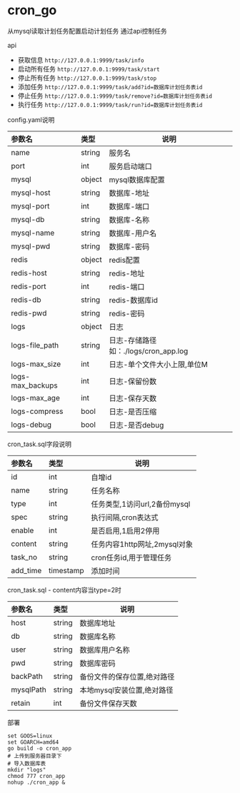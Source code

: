 # cron_go

从mysql读取计划任务配置启动计划任务 通过api控制任务

api

- 获取信息 `http://127.0.0.1:9999/task/info`
- 启动所有任务 `http://127.0.0.1:9999/task/start`
- 停止所有任务 `http://127.0.0.1:9999/task/stop`
- 添加任务 `http://127.0.0.1:9999/task/add?id=数据库计划任务表id`
- 停止任务 `http://127.0.0.1:9999/task/remove?id=数据库计划任务表id`
- 执行任务 `http://127.0.0.1:9999/task/run?id=数据库计划任务表id`

config.yaml说明

|参数名|类型|说明|
|:---- |:----- |----- |
|name |string |服务名 |
|port |int |服务启动端口 |
|mysql |object |mysql数据库配置 |
|mysql-host |string |数据库-地址 |
|mysql-port |int |数据库-端口 |
|mysql-db |string |数据库-名称 |
|mysql-name |string |数据库-用户名 |
|mysql-pwd |string |数据库-密码 |
|redis |object |redis配置 |
|redis-host |string |redis-地址 |
|redis-port |int |redis-端口 |
|redis-db |string |redis-数据库id |
|redis-pwd |string |redis-密码 |
|logs |object |日志 |
|logs-file_path |string |日志-存储路径如：./logs/cron_app.log |
|logs-max_size |int |日志-单个文件大小上限,单位M |
|logs-max_backups |int |日志-保留份数 |
|logs-max_age |int |日志-保存天数 |
|logs-compress |bool |日志-是否压缩 |
|logs-debug |bool |日志-是否debug |

cron_task.sql字段说明

|参数名|类型|说明|
|:---- |:----- |----- |
|id |int |自增id |
|name |string |任务名称 |
|type |int |任务类型,1访问url,2备份mysql |
|spec |string |执行间隔,cron表达式 |
|enable |int |是否启用,1启用2停用 |
|content |string |任务内容1http网址,2mysql对象 |
|task_no |string |cron任务id,用于管理任务 |
|add_time |timestamp |添加时间 |

cron_task.sql - content内容当type=2时

|参数名|类型|说明|
|:---- |:----- |----- |
|host |string |数据库地址 |
|db |string |数据库名称 |
|user |string |数据库用户名称 |
|pwd |string |数据库密码 |
|backPath |string |备份文件的保存位置,绝对路径 |
|mysqlPath |string |本地mysql安装位置,绝对路径 |
|retain |int |备份文件保存天数 |

部署

```shell
set GOOS=linux
set GOARCH=amd64
go build -o cron_app
# 上传到服务器目录下
# 导入数据库表
mkdir "logs"
chmod 777 cron_app
nohup ./cron_app &
```
